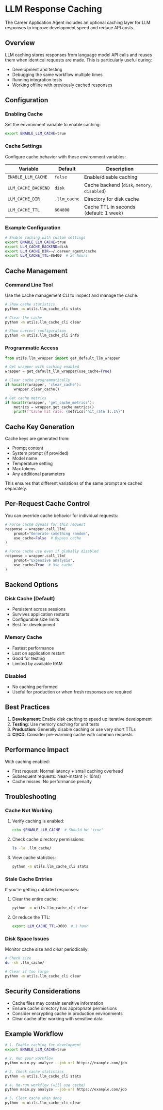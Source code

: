 # LLM Response Caching

The Career Application Agent includes an optional caching layer for LLM responses to improve development speed and reduce API costs.

## Overview

LLM caching stores responses from language model API calls and reuses them when identical requests are made. This is particularly useful during:

- Development and testing
- Debugging the same workflow multiple times
- Running integration tests
- Working offline with previously cached responses

## Configuration

### Enabling Cache

Set the environment variable to enable caching:

```bash
export ENABLE_LLM_CACHE=true
```

### Cache Settings

Configure cache behavior with these environment variables:

| Variable | Default | Description |
|----------|---------|-------------|
| `ENABLE_LLM_CACHE` | `false` | Enable/disable caching |
| `LLM_CACHE_BACKEND` | `disk` | Cache backend (`disk`, `memory`, `disabled`) |
| `LLM_CACHE_DIR` | `.llm_cache` | Directory for disk cache |
| `LLM_CACHE_TTL` | `604800` | Cache TTL in seconds (default: 1 week) |

### Example Configuration

```bash
# Enable caching with custom settings
export ENABLE_LLM_CACHE=true
export LLM_CACHE_BACKEND=disk
export LLM_CACHE_DIR=~/.career_agent/cache
export LLM_CACHE_TTL=86400  # 24 hours
```

## Cache Management

### Command Line Tool

Use the cache management CLI to inspect and manage the cache:

```bash
# Show cache statistics
python -m utils.llm_cache_cli stats

# Clear the cache
python -m utils.llm_cache_cli clear

# Show current configuration
python -m utils.llm_cache_cli info
```

### Programmatic Access

```python
from utils.llm_wrapper import get_default_llm_wrapper

# Get wrapper with caching enabled
wrapper = get_default_llm_wrapper(use_cache=True)

# Clear cache programmatically
if hasattr(wrapper, 'clear_cache'):
    wrapper.clear_cache()

# Get cache metrics
if hasattr(wrapper, 'get_cache_metrics'):
    metrics = wrapper.get_cache_metrics()
    print(f"Cache hit rate: {metrics['hit_rate']:.1%}")
```

## Cache Key Generation

Cache keys are generated from:

- Prompt content
- System prompt (if provided)
- Model name
- Temperature setting
- Max tokens
- Any additional parameters

This ensures that different variations of the same prompt are cached separately.

## Per-Request Cache Control

You can override cache behavior for individual requests:

```python
# Force cache bypass for this request
response = wrapper.call_llm(
    prompt="Generate something random",
    use_cache=False  # Bypass cache
)

# Force cache use even if globally disabled
response = wrapper.call_llm(
    prompt="Expensive analysis",
    use_cache=True  # Use cache
)
```

## Backend Options

### Disk Cache (Default)

- Persistent across sessions
- Survives application restarts
- Configurable size limits
- Best for development

### Memory Cache

- Fastest performance
- Lost on application restart
- Good for testing
- Limited by available RAM

### Disabled

- No caching performed
- Useful for production or when fresh responses are required

## Best Practices

1. **Development**: Enable disk caching to speed up iterative development
2. **Testing**: Use memory caching for unit tests
3. **Production**: Generally disable caching or use very short TTLs
4. **CI/CD**: Consider pre-warming cache with common requests

## Performance Impact

With caching enabled:

- First request: Normal latency + small caching overhead
- Subsequent requests: Near-instant (< 10ms)
- Cache misses: No performance penalty

## Troubleshooting

### Cache Not Working

1. Verify caching is enabled:
   ```bash
   echo $ENABLE_LLM_CACHE  # Should be "true"
   ```

2. Check cache directory permissions:
   ```bash
   ls -la .llm_cache/
   ```

3. View cache statistics:
   ```bash
   python -m utils.llm_cache_cli stats
   ```

### Stale Cache Entries

If you're getting outdated responses:

1. Clear the entire cache:
   ```bash
   python -m utils.llm_cache_cli clear
   ```

2. Or reduce the TTL:
   ```bash
   export LLM_CACHE_TTL=3600  # 1 hour
   ```

### Disk Space Issues

Monitor cache size and clear periodically:

```bash
# Check size
du -sh .llm_cache/

# Clear if too large
python -m utils.llm_cache_cli clear
```

## Security Considerations

- Cache files may contain sensitive information
- Ensure cache directory has appropriate permissions
- Consider encrypting cache in production environments
- Clear cache after working with sensitive data

## Example Workflow

```bash
# 1. Enable caching for development
export ENABLE_LLM_CACHE=true

# 2. Run your workflow
python main.py analyze --job-url https://example.com/job

# 3. Check cache statistics
python -m utils.llm_cache_cli stats

# 4. Re-run workflow (will use cache)
python main.py analyze --job-url https://example.com/job

# 5. Clear cache when done
python -m utils.llm_cache_cli clear
```